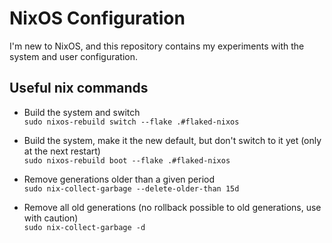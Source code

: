 # NixOS Configuration

I'm new to NixOS, and this repository contains my experiments with
the system and user configuration.

## Useful nix commands

* Build the system and switch  
  `sudo nixos-rebuild switch --flake .#flaked-nixos`

* Build the system, make it the new default, but don't switch to it
  yet (only at the next restart)  
  `sudo nixos-rebuild boot --flake .#flaked-nixos`

* Remove generations older than a given period  
  `sudo nix-collect-garbage --delete-older-than 15d`

* Remove all old generations (no rollback possible to old generations,
  use with caution)  
  `sudo nix-collect-garbage -d`
